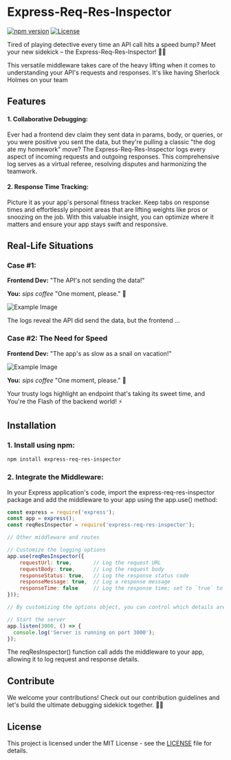 # Express-Req-Res-Inspector

[![npm version](https://img.shields.io/npm/v/express-req-res-inspector.svg)](https://www.npmjs.com/package/express-req-res-inspector)
[![License](https://img.shields.io/badge/license-MIT-blue.svg)](https://github.com/your-username/express-req-res-inspector/blob/main/LICENSE)

Tired of playing detective every time an API call hits a speed bump? Meet your new sidekick – the Express-Req-Res-Inspector! 🕵️‍♂️

This versatile middleware takes care of the heavy lifting when it comes to understanding your API's requests and responses. It's like having Sherlock Holmes on your team

## Features
#### 1. Collaborative Debugging:
Ever had a frontend dev claim they sent data in params, body, or queries, or you were positive you sent the data, but they're pulling a classic "the dog ate my homework" move? The Express-Req-Res-Inspector logs every aspect of incoming requests and outgoing responses. This comprehensive log serves as a virtual referee, resolving disputes and harmonizing the teamwork.

#### 2. Response Time Tracking:
Picture it as your app's personal fitness tracker. Keep tabs on response times and effortlessly pinpoint areas that are lifting weights like pros or snoozing on the job. With this valuable insight, you can optimize where it matters and ensure your app stays swift and responsive.

## Real-Life Situations

### Case #1:

**Frontend Dev:** "The API's not sending the data!"

**You:** *sips coffee* "One moment, please." 🧐

![Example Image](https://i.imgur.com/qufHkQF.png)

The logs reveal the API did send the data, but the frontend ...

### Case #2: The Need for Speed

**Frontend Dev:** "The app's as slow as a snail on vacation!"

![Example Image](https://i.imgur.com/28Rkc9r.png)

**You:** *sips coffee* "One moment, please." 🧐

Your trusty logs highlight an endpoint that's taking its sweet time, and You're the Flash of the backend world! ⚡️


## Installation

### 1. Install using npm:
   ```bash
   npm install express-req-res-inspector
   ```

### 2. Integrate the Middleware:

In your Express application's code, import the express-req-res-inspector package and add the middleware to your app using the app.use() method:

```js
const express = require('express');
const app = express();
const reqResInspector = require('express-req-res-inspector');

// Other middleware and routes

// Customize the logging options
app.use(reqResInspector({
    requestUrl: true,       // Log the request URL
    requestBody: true,      // Log the request body
    responseStatus: true,   // Log the response status code
    responseMessage: true,  // Log a response message
    responseTime: false     // Log the response time; set to `true` to enable
}));

// By customizing the options object, you can control which details are logged. By default, if no options are specified, all properties will be set to true.

// Start the server
app.listen(3000, () => {
  console.log('Server is running on port 3000');
});
```

The reqResInspector() function call adds the middleware to your app, allowing it to log request and response details.

## Contribute
We welcome your contributions! Check out our contribution guidelines and let's build the ultimate debugging sidekick together. 🦸‍♂️

## License
This project is licensed under the MIT License - see the [LICENSE](LICENSE) file for details.
